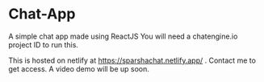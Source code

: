 # Chat-App
A simple chat app made using ReactJS
You will need a chatengine.io project ID to run this.

This is hosted on netlify at https://sparshachat.netlify.app/ .
Contact me to get access.
A video demo will be up soon.

